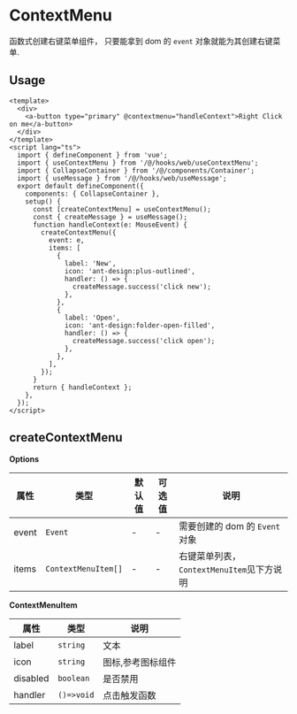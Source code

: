 # ContextMenu

函数式创建右键菜单组件， 只要能拿到 dom 的 `event` 对象就能为其创建右键菜单. 

## Usage

```vue
<template>
  <div>
    <a-button type="primary" @contextmenu="handleContext">Right Click on me</a-button>
  </div>
</template>
<script lang="ts">
  import { defineComponent } from 'vue';
  import { useContextMenu } from '/@/hooks/web/useContextMenu';
  import { CollapseContainer } from '/@/components/Container';
  import { useMessage } from '/@/hooks/web/useMessage';
  export default defineComponent({
    components: { CollapseContainer },
    setup() {
      const [createContextMenu] = useContextMenu();
      const { createMessage } = useMessage();
      function handleContext(e: MouseEvent) {
        createContextMenu({
          event: e,
          items: [
            {
              label: 'New',
              icon: 'ant-design:plus-outlined',
              handler: () => {
                createMessage.success('click new');
              },
            },
            {
              label: 'Open',
              icon: 'ant-design:folder-open-filled',
              handler: () => {
                createMessage.success('click open');
              },
            },
          ],
        });
      }
      return { handleContext };
    },
  });
</script>
```

## createContextMenu

**Options**

| 属性  | 类型                | 默认值 | 可选值 | 说明                                     |
| ----- | ------------------- | ------ | ------ | ---------------------------------------- |
| event | `Event`             | -      | -      | 需要创建的 dom 的 `Event` 对象           |
| items | `ContextMenuItem[]` | -      | -      | 右键菜单列表，`ContextMenuItem`见下方说明 |

**ContextMenuItem**

| 属性     | 类型       | 说明              |
| -------- | ---------- | ----------------- |
| label    | `string`   | 文本              |
| icon     | `string`   | 图标,参考图标组件 |
| disabled | `boolean`  | 是否禁用          |
| handler  | `()=>void` | 点击触发函数      |
